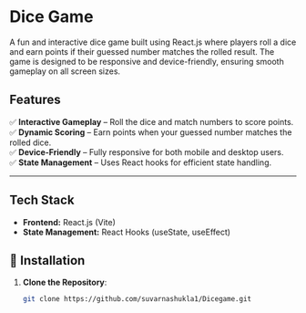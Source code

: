 #  Dice Game  

A fun and interactive dice game built using React.js where players roll a dice and earn points if their guessed number matches the rolled result. The game is designed to be responsive and device-friendly, ensuring smooth gameplay on all screen sizes.  


## Features  

✅ **Interactive Gameplay** – Roll the dice and match numbers to score points.  
✅ **Dynamic Scoring** – Earn points when your guessed number matches the rolled dice.  
✅ **Device-Friendly** – Fully responsive for both mobile and desktop users.  
✅ **State Management** – Uses React hooks for efficient state handling.  

---

##  Tech Stack  

- **Frontend:** React.js (Vite)  
- **State Management:** React Hooks (useState, useEffect)  



## 🔧 Installation

1. **Clone the Repository**:

   ```bash
   git clone https://github.com/suvarnashukla1/Dicegame.git
